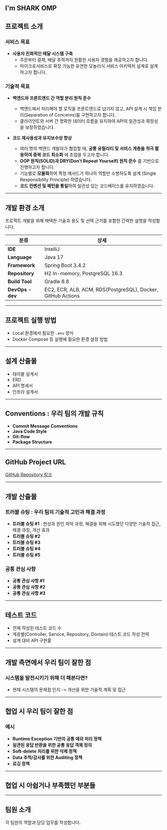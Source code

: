 ## I'm SHARK OMP

## 프로젝트 소개
### 서비스 목표
- **사용자 친화적인 배달 시스템 구축**  
  - 주문부터 결제, 배달 추적까지 원활한 사용자 경험을 제공하고자 합니다.
  - 마이크로서비스로 확장 가능한 유연한 모놀리식 서비스 아키텍처 설계로 설계하고자 합니다.

### 기술적 목표
- **백엔드와 프론트엔드 간 역할 분리 원칙 준수**
  - 백엔드에서 처리해야 할 로직을 프론트엔드로 넘기지 않고, API 설계 시 책임 분리(Separation of Concerns)를 구현하고자 합니다.
  - 클라이언트와 서버 간 명확한 데이터 흐름을 유지하여 API의 일관성과 확장성을 보장하였습니다.

- **코드 재사용성과 유지보수성 향상**  
  - 여러 명의 백엔드 개발자가 협업할 때, **공통 유틸리티 및 서비스 계층을 적극 활용하여 중복 코드 최소화** 에 초점을 두고자 합니다.
  - **OOP 원칙(SOLID)과 DRY(Don’t Repeat Yourself) 원칙 준수** 를 기반으로 진행하고자 합니다.
  - 기능별로 **모듈화**하여 특정 메서드가 하나의 역할만 수행하도록 설계 (Single Responsibility Principle) 하였습니다.
  - **코드 컨벤션 및 패턴을 통일**하여 일관성 있는 코드베이스를 유지하였습니다.
---

## 개발 환경 소개
프로젝트 개발을 위해 채택한 기술과 용도 및 선택 근거를 포함한 간략한 설명을 작성합니다.

| 분류           | 상세                                      |
|--------------|--------------------------------------|
| **IDE**       | IntelliJ                              |
| **Language**  | Java 17                              |
| **Framework** | Spring Boot 3.4.2                    |
| **Repository** | H2 In-memory, PostgreSQL 16.3       |
| **Build Tool** | Gradle 8.8                           |
| **DevOps - dev** | EC2, ECR, ALB, ACM, RDS(PostgreSQL), Docker, GitHub Actions |

---

## 프로젝트 실행 방법
- Local 환경에서 필요한 `.env` 양식
- Docker Compose 등 실행에 필요한 환경 설정 방법

---

## 설계 산출물
- 테이블 설계서
- ERD
- API 명세서
- 인프라 설계서

---

## Conventions : 우리 팀의 개발 규칙
- **Commit Message Conventions**
- **Java Code Style**
- **Git-flow**
- **Package Structure**

---

## GitHub Project URL
[GitHub Repository 링크](#)

---

## 개발 산출물

### 트러블 슈팅 : 우리 팀의 기술적 고민과 해결 과정
- **트러블 슈팅 #1** : 현상과 원인 파악 과정, 해결을 위해 시도했던 다양한 기술적 접근, 해결 과정, 개선 효과
- **트러블 슈팅 #2**
- **트러블 슈팅 #3**
- **트러블 슈팅 #4**
- **트러블 슈팅 #5**

### 공통 관심 사항
- **공통 관심 사항 #1**
- **공통 관심 사항 #2**
- **공통 관심 사항 #3**

---

## 테스트 코드
- 전체 작성된 테스트 코드 수
- 계층별(Controller, Service, Repository, Domain) 테스트 코드 작성 전략
- 설계 대비 API 구현률

---

## 개발 측면에서 우리 팀이 잘한 점

### 시스템을 발전시키기 위해 더 해본다면?
- 현재 시스템의 문제점 인지 -> 개선을 위한 기술적 계획 및 접근

---

## 협업 시 우리 팀이 잘한 점

### 예시
- **Runtime Exception 기반의 공통 예외 처리 정책**
- **일관된 응답 반환을 위한 공통 응답 객체 정의**
- **Soft-delete 처리를 위한 삭제 정책**
- **Data 추적/감사를 위한 Auditing 정책**
- **로깅 정책**

---

## 협업 시 아쉽거나 부족했던 부분들

---

## 팀원 소개
각 팀원의 역할과 담당 업무를 작성합니다.
